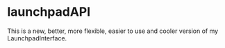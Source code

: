 # launchpadAPI

This is a new, better, more flexible, easier to use and cooler version of my LaunchpadInterface.
